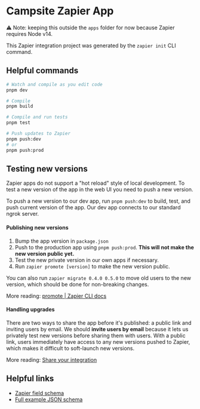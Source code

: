 # Campsite Zapier App

⚠️ Note: keeping this outside the `apps` folder for now because Zapier requires Node v14.

This Zapier integration project was generated by the `zapier init` CLI command.

## Helpful commands

```bash
# Watch and compile as you edit code
pnpm dev

# Compile
pnpm build

# Compile and run tests
pnpm test

# Push updates to Zapier
pnpm push:dev
# or
pnpm push:prod
```

## Testing new versions

Zapier apps do not support a "hot reload" style of local development. To test a new version of the app in the web UI you need to push a new version.

To push a new version to our dev app, run `pnpm push:dev` to build, test, and push current version of the app. Our dev app connects to our standard ngrok server.

#### Publishing new versions

1. Bump the app version in `package.json`
2. Push to the production app using `pnpm push:prod`. **This will not make the new version public yet.**
3. Test the new private version in our own apps if necessary.
4. Run `zapier promote [version]` to make the new version public.

You can also run `zapier migrate 0.4.0 0.5.0` to move old users to the new version, which should be done for non-breaking changes.

More reading: [promote | Zapier CLI docs](https://platform.zapier.com/reference/cli#promote)

#### Handling upgrades

There are two ways to share the app before it's published: a public link and inviting users by email. We should **invite users by email** because it lets us privately test new versions before sharing them with users. With a public link, users immediately have access to any new versions pushed to Zapier, which makes it difficult to soft-launch new versions.

More reading: [Share your integration](https://platform.zapier.com/manage/sharing)

## Helpful links

- [Zapier field schema](https://github.com/zapier/zapier-platform/blob/main/packages/schema/docs/build/schema.md#fieldschema)
- [Full example JSON schema](https://github.com/zapier/zapier-platform/blob/main/packages/schema/examples/definition.json)
